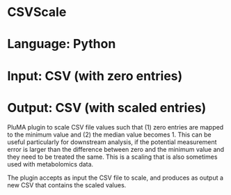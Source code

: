 # CSVScale
# Language: Python
# Input: CSV (with zero entries)
# Output: CSV (with scaled entries)

PluMA plugin to scale CSV file values such that (1) zero entries are mapped to the minimum value
and (2) the median value becomes 1.  This can be useful particularly for downstream analysis,
if the potential measurement error is larger than the difference between zero and the minimum value
and they need to be treated the same.  This is a scaling that is also sometimes used with metabolomics data. 

The plugin accepts as input the CSV file to scale, and produces as output a new CSV that contains the scaled values.
